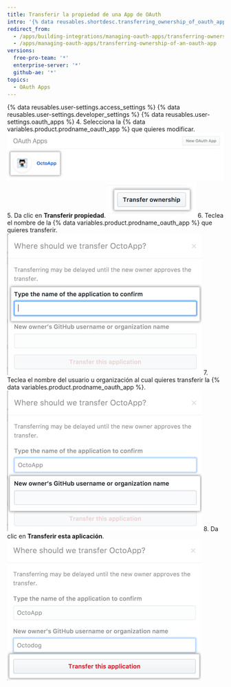```yaml
---
title: Transferir la propiedad de una App de OAuth
intro: '{% data reusables.shortdesc.transferring_ownership_of_oauth_apps %}'
redirect_from:
  - /apps/building-integrations/managing-oauth-apps/transferring-ownership-of-an-oauth-app/
  - /apps/managing-oauth-apps/transferring-ownership-of-an-oauth-app
versions:
  free-pro-team: '*'
  enterprise-server: '*'
  github-ae: '*'
topics:
  - OAuth Apps
---
```


{% data reusables.user-settings.access_settings %}
{% data reusables.user-settings.developer_settings %}
{% data reusables.user-settings.oauth_apps %}
4. Selecciona la {% data variables.product.prodname_oauth_app %} que quieres modificar. ![Seleccion de apps](/assets/images/oauth-apps/oauth_apps_choose_app_post2dot12.png)
5. Da clic en **Transferir propiedad**. ![Botón para transferir la propiedad](/assets/images/oauth-apps/oauth_apps_transfer_ownership.png)
6. Teclea el nombre de la {% data variables.product.prodname_oauth_app %} que quieres transferir. ![Campo para ingresar el nombre de la app a transferir](/assets/images/oauth-apps/oauth_apps_transfer_oauth_name.png)
7. Teclea el nombre del usuario u organización al cual quieres transferir la {% data variables.product.prodname_oauth_app %}. ![Campo para ingresar el usuario u organización al cual se transferirá la app](/assets/images/oauth-apps/oauth_apps_transfer_new_owner.png)
8. Da clic en **Transferir esta aplicación**. ![Botón para transferir la aplicación](/assets/images/oauth-apps/oauth_apps_transfer_application.png)
